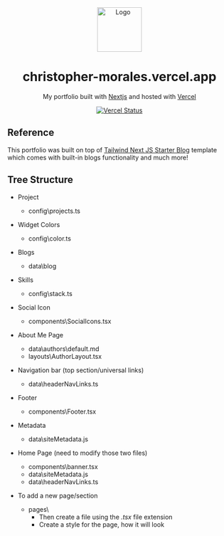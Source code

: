 <div align="center">
  <img alt="Logo" src="https://user-images.githubusercontent.com/29705703/128719328-ed17026c-09f8-4f7c-a435-02881dc49b96.png" width="100px" />
</div>
<h1 align="center">
  christopher-morales.vercel.app
</h1>
<p align="center">
  My portfolio built with <a href="https://nextjs.org/" target="_blank">Nextjs</a> and hosted with <a href="https://www.vercel.com/" target="_blank">Vercel</a>
</p>
<p align="center">
  <a href="https://vercel.com/artorias961/christopher-morales" target="_blank">
    <img src="http://therealsujitk-vercel-badge.vercel.app/?app=portfolio&style=for-the-badge" alt="Vercel Status" />
  </a>
</p>

## Reference
This portfolio was built on top of [Tailwind Next JS Starter Blog](https://github.com/timlrx/tailwind-nextjs-starter-blog) template which comes with built-in blogs functionality and much more! 


## Tree Structure

- Project
   - config\projects.ts

- Widget Colors
   - config\color.ts

- Blogs
   - data\blog

- Skills
   - config\stack.ts

- Social Icon
   - components\SocialIcons.tsx

- About Me Page
   - data\authors\default.md
   - layouts\AuthorLayout.tsx

- Navigation bar (top section/universal links)
   - data\headerNavLinks.ts

- Footer
   - components\Footer.tsx

- Metadata
   - data\siteMetadata.js

- Home Page (need to modify those two files)
   - components\banner.tsx
   - data\siteMetadata.js
   - data\headerNavLinks.ts

- To add a new page/section
   - pages\
      - Then create a file using the *.tsx* file extension
      - Create a style for the page, how it will look